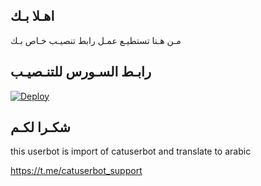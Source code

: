 ## اهـلا بـك
مـن هـنا تستطيـع عمـل رابط تنصيـب خـاص بـك

## رابـط السـورس للتنـصيـب

[![Deploy](https://www.herokucdn.com/deploy/button.svg)](https://heroku.com/deploy?template=https://github.com/ahmed20072/jmthon)

## شكـرا لكـم 


this userbot is import of catuserbot and translate to arabic

https://t.me/catuserbot_support
